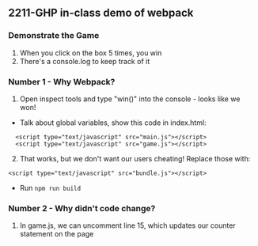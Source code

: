 ## 2211-GHP in-class demo of webpack

### Demonstrate the Game
1. When you click on the box 5 times, you win
2. There's a console.log to keep track of it


### Number 1 - Why Webpack?
1. Open inspect tools and type "win()" into the console - looks like we won!
- Talk about global variables, show this code in index.html:
```
  <script type="text/javascript" src="main.js"></script>
  <script type="text/javascript" src="game.js"></script>
```
2. That works, but we don't want our users cheating! Replace those with:
```
<script type="text/javascript" src="bundle.js"></script>
```
- Run ```npm run build```
### Number 2 - Why didn't code change?
1. In game.js, we can uncomment line 15, which updates our counter statement on the page 

